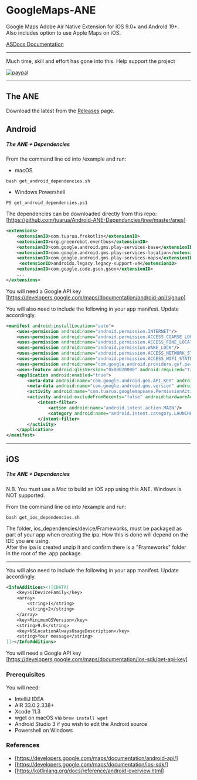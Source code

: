 # GoogleMaps-ANE

Google Maps Adobe Air Native Extension for iOS 9.0+ and Android 19+. Also includes option to use Apple Maps on iOS.   

[ASDocs Documentation](https://tuarua.github.io/asdocs/googlemapsane/)   

-------------

Much time, skill and effort has gone into this. Help support the project

[![paypal](https://www.paypalobjects.com/en_US/i/btn/btn_donateCC_LG.gif)](https://www.paypal.com/cgi-bin/webscr?cmd=_s-xclick&hosted_button_id=5UR2T52J633RC)

-------------
 
## The ANE
 
Download the latest from the [Releases](https://github.com/tuarua/Google-Maps-ANE/releases) page.

 
## Android
 
##### The ANE + Dependencies
 
From the command line cd into /example and run:   
 - macOS
```shell
bash get_android_dependencies.sh
```
 - Windows Powershell
```shell
PS get_android_dependencies.ps1
```

The dependencies can be downloaded directly from this repo: 
[https://github.com/tuarua/Android-ANE-Dependancies/tree/master/anes]
 
```xml
<extensions>
    <extensionID>com.tuarua.frekotlin</extensionID>
    <extensionID>org.greenrobot.eventbus</extensionID>
    <extensionID>com.google.android.gms.play-services-base</extensionID>
    <extensionID>com.google.android.gms.play-services-location</extensionID>
    <extensionID>com.google.android.gms.play-services-maps</extensionID>
     <extensionID>androidx.legacy.legacy-support-v4</extensionID>
    <extensionID>com.google.code.gson.gson</extensionID>
    ...
</extensions>
```

You will need a Google API key   
[https://developers.google.com/maps/documentation/android-api/signup]

You will also need to include the following in your app manifest. Update accordingly.

```xml
<manifest android:installLocation="auto">
    <uses-permission android:name="android.permission.INTERNET"/>
    <uses-permission android:name="android.permission.ACCESS_COARSE_LOCATION"/>
    <uses-permission android:name="android.permission.ACCESS_FINE_LOCATION"/>
    <uses-permission android:name="android.permission.WAKE_LOCK"/>
    <uses-permission android:name="android.permission.ACCESS_NETWORK_STATE"/>
    <uses-permission android:name="android.permission.ACCESS_WIFI_STATE"/>
    <uses-permission android:name="com.google.android.providers.gsf.permission.READ_GSERVICES"/>
    <uses-feature android:glEsVersion="0x00020000" android:required="true"/>
    <application android:enabled="true">
        <meta-data android:name="com.google.android.geo.API_KEY" android:value="[Your API_KEY]"/>
        <meta-data android:name="com.google.android.gms.version" android:value="@integer/google_play_services_version" />
        <activity android:name="com.tuarua.googlemapsane.PermissionActivity" android:theme="@android:style/Theme.Translucent.NoTitleBar.Fullscreen" />
        <activity android:excludeFromRecents="false" android:hardwareAccelerated="true">
            <intent-filter>
                <action android:name="android.intent.action.MAIN"/>
                <category android:name="android.intent.category.LAUNCHER"/>
            </intent-filter>
        </activity>
    </application>
</manifest>
```

-------------

## iOS

##### The ANE + Dependencies

N.B. You must use a Mac to build an iOS app using this ANE. Windows is NOT supported.

From the command line cd into /example and run:
```shell
bash get_ios_dependencies.sh
```


The folder, ios_dependencies/device/Frameworks, must be packaged as part of your app when creating the ipa. How this is done will depend on the IDE you are using.   
After the ipa is created unzip it and confirm there is a "Frameworks" folder in the root of the .app package.

-------------

You will also need to include the following in your app manifest. Update accordingly.
```xml
<InfoAdditions><![CDATA[            
    <key>UIDeviceFamily</key>
    <array>
        <string>1</string>
        <string>2</string>
    </array>
    <key>MinimumOSVersion</key>
    <string>9.0</string>
    <key>NSLocationAlwaysUsageDescription</key>
    <string>Your message</string>
]]></InfoAdditions>
```

You will need a Google API key   
[https://developers.google.com/maps/documentation/ios-sdk/get-api-key]

### Prerequisites

You will need:

- IntelliJ IDEA
- AIR 33.0.2.338+
- Xcode 11.3
- wget on macOS via `brew install wget`
- Android Studio 3 if you wish to edit the Android source
- Powershell on Windows

### References
* [https://developers.google.com/maps/documentation/android-api/]
* [https://developers.google.com/maps/documentation/ios-sdk/]
* [https://kotlinlang.org/docs/reference/android-overview.html] 
